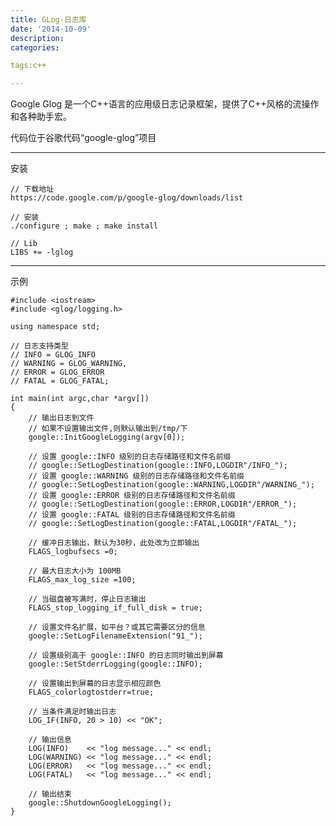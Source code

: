 ```yaml
---
title: GLog-日志库
date: '2014-10-09'
description:
categories:

tags:c++

---
```


Google Glog 是一个C++语言的应用级日志记录框架，提供了C++风格的流操作和各种助手宏。

代码位于谷歌代码“google-glog”项目

---
安装

	// 下载地址
	https://code.google.com/p/google-glog/downloads/list

	// 安装
	./configure ; make ; make install

	// Lib
	LIBS += -lglog

---
示例

	#include <iostream>
	#include <glog/logging.h>

	using namespace std;

	// 日志支持类型
	// INFO = GLOG_INFO
	// WARNING = GLOG_WARNING,
	// ERROR = GLOG_ERROR
	// FATAL = GLOG_FATAL;

	int main(int argc,char *argv[])
	{
	    // 输出日志到文件
	    // 如果不设置输出文件,则默认输出到/tmp/下
	    google::InitGoogleLogging(argv[0]);

	    // 设置 google::INFO 级别的日志存储路径和文件名前缀
	    // google::SetLogDestination(google::INFO,LOGDIR"/INFO_");
	    // 设置 google::WARNING 级别的日志存储路径和文件名前缀
	    // google::SetLogDestination(google::WARNING,LOGDIR"/WARNING_");
	    // 设置 google::ERROR 级别的日志存储路径和文件名前缀
	    // google::SetLogDestination(google::ERROR,LOGDIR"/ERROR_");
	    // 设置 google::FATAL 级别的日志存储路径和文件名前缀
	    // google::SetLogDestination(google::FATAL,LOGDIR"/FATAL_");

	    // 缓冲日志输出，默认为30秒，此处改为立即输出
	    FLAGS_logbufsecs =0;

	    // 最大日志大小为 100MB
	    FLAGS_max_log_size =100;

	    // 当磁盘被写满时，停止日志输出
	    FLAGS_stop_logging_if_full_disk = true;

	    // 设置文件名扩展，如平台？或其它需要区分的信息
	    google::SetLogFilenameExtension("91_");

	    // 设置级别高于 google::INFO 的日志同时输出到屏幕
	    google::SetStderrLogging(google::INFO);

	    // 设置输出到屏幕的日志显示相应颜色
	    FLAGS_colorlogtostderr=true;

	    // 当条件满足时输出日志
	    LOG_IF(INFO, 20 > 10) << "OK";

	    // 输出信息
	    LOG(INFO)    << "log message..." << endl;
	    LOG(WARNING) << "log message..." << endl;
	    LOG(ERROR)   << "log message..." << endl;
	    LOG(FATAL)   << "log message..." << endl;

	    // 输出结束
	    google::ShutdownGoogleLogging();
	}


